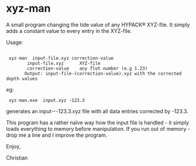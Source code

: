 # xyz-man

A small program changing the tide value of any HYPACK® XYZ-file. It simply adds a constant value to every entry in the XYZ-file.

Usage:
```

 xyz-man  input-file.xyz correction-value
        input-file.xyz      XYZ-file
        correction-value    any flot number (e.g 1.23)
       Output: input-file-(correction-value).xyz with the corrected depth values
```

eg:
```
 xyz-man.exe  input.xyz -123.3
```
generates an input---123.3.xyz file with all data entries corrected by -123.3.


This program has a rather naïve way how the input file is handled - it simply loads everything to memory before manipulation. If you run out of memory - drop me a line and I improve the program.

Enjoy,

Christian
